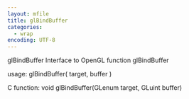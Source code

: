 ```yaml
---
layout: mfile
title: glBindBuffer
categories:
  - wrap
encoding: UTF-8
---
```


glBindBuffer  Interface to OpenGL function glBindBuffer

usage:  glBindBuffer( target, buffer )

C function:  void glBindBuffer(GLenum target, GLuint buffer)